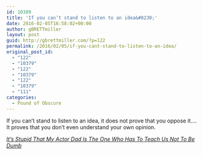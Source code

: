 ```yaml
---
id: 10389
title: 'If you can’t stand to listen to an idea&#8230;'
date: 2016-02-05T16:58:02+00:00
author: gBRETTmiller
layout: post
guid: http://gbrettmiller.com/?p=122
permalink: /2016/02/05/if-you-cant-stand-to-listen-to-an-idea/
original_post_id:
  - "122"
  - "10379"
  - "122"
  - "10379"
  - "122"
  - "10379"
  - "111"
categories:
  - Pound of Obscure
---
```

If you can’t stand to listen to an idea, it does not prove that you oppose it&#8230;. It proves that you don’t even understand your own opinion.

<cite><a href="https://medium.com/@harrydreyfuss/stop-taking-pride-in-your-ignorance-52bff18b5d6e#.gmq29ne7j">It’s Stupid That My Actor Dad Is The One Who Has To Teach Us Not To Be Dumb</a></cite>